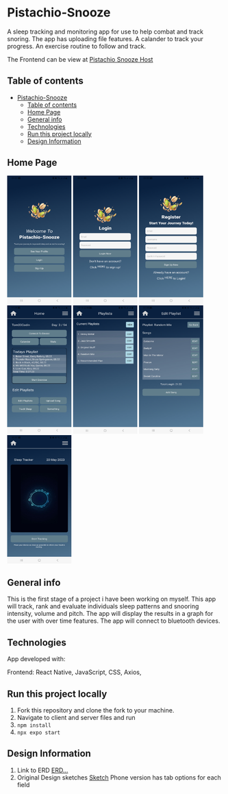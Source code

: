 # Pistachio-Snooze

A sleep tracking and monitoring app for use to help combat and track snoring.
The app has uploading file features.
A calander to track your progress.
An exercise routine to follow and track.

The Frontend can be view at [Pistachio Snooze Host]()

## Table of contents

- [Pistachio-Snooze](#pistachio-snooze)
  - [Table of contents](#table-of-contents)
  - [Home Page](#home-page)
  - [General info](#general-info)
  - [Technologies](#technologies)
  - [Run this project locally](#run-this-project-locally)
  - [Design Information](#design-information)

## Home Page

<img src='./assets/images/welcome-screen.jpg' alt='welcome screen' style='width: 150px; height: 300px;' />
<img src='./assets/images/login-screen.jpg' alt='login screen' style='width: 150px; height: 300px;' />
<img src='./assets/images/register-screen.jpg' alt='register screen' style='width: 150px; height: 300px;' />
<img src='./assets/images/home-screen.jpg' alt='home screen' style='width: 150px; height: 300px;' />
<img src='./assets/images/playlists-screen.jpg' alt='playlists screen' style='width: 150px; height: 300px;' />
<img src='./assets/images/playlist-screen.jpg' alt='playlist screen' style='width: 150px; height: 300px;' />
<img src='./assets/images/sleep-tracker-screen.jpg' alt='sleep tracker screen' style='width: 150px; height: 300px;' />

## General info

This is the first stage of a project i have been working on myself.
This app will track, rank and evaluate individuals sleep patterns and snooring intensity, volume and pitch.
The app will display the results in a graph for the user with over time features.
The app will connect to bluetooth devices.

## Technologies

App developed with:

Frontend: React Native, JavaScript, CSS, Axios,

## Run this project locally

1. Fork this repository and clone the fork to your machine.
2. Navigate to client and server files and run
3. `npm install`
4. `npx expo start`

## Design Information

1. Link to ERD [ERD...](https://github.com/webdesignsbytom/webdesignsbytom-app/blob/main/assets/ERD-webdesignsbytom.png)
2. Original Design sketches [Sketch](https://github.com/webdesignsbytom/webdesignsbytom-app/tree/main/assets/design-sketches)
   Phone version has tab options for each field
